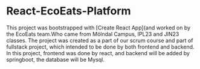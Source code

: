 # React-EcoEats-Platform
This project was bootstrapped with [Create React App](and worked on by the EcoEats team.Who came from Mölndal Campus, IPL23 and JIN23 classes. The project was created as a part of our scrum course and part of fullstack project, which intended to be done by both frontend and backend. In this project, frontend was done by react, and backend will be added by springboot, the database will be Mysql.
